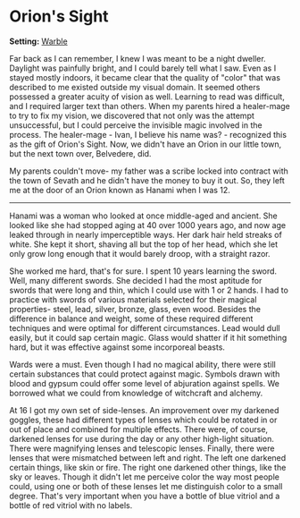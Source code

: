 # Orion's Sight

<meta property="og:description" content="My parents couldn't move- my father was a scribe locked into contract with the town of Sevath and he didn't have the money to buy it out. So, they left me at the door of an Orion known as Hanami when I was 12.">

**Setting:** [Warble](../cosmology/conduits/warble/introduction.md)

Far back as I can remember, I knew I was meant to be a night dweller. Daylight was painfully bright, and I could barely tell what I saw. Even as I stayed mostly indoors, it became clear that the quality of "color" that was described to me existed outside my visual domain. It seemed others possessed a greater acuity of vision as well. Learning to read was difficult, and I required larger text than others. When my parents hired a healer-mage to try to fix my vision, we discovered that not only was the attempt unsuccessful, but I could perceive the invisible magic involved in the process. The healer-mage - Ivan, I believe his name was? - recognized this as the gift of Orion's Sight. Now, we didn't have an Orion in our little town, but the next town over, Belvedere, did.

My parents couldn't move- my father was a scribe locked into contract with the town of Sevath and he didn't have the money to buy it out. So, they left me at the door of an Orion known as Hanami when I was 12.

---

Hanami was a woman who looked at once middle-aged and ancient. She looked like she had stopped aging at 40 over 1000 years ago, and now age leaked through in nearly imperceptible ways. Her dark hair held streaks of white. She kept it short, shaving all but the top of her head, which she let only grow long enough that it would barely droop, with a straight razor.

She worked me hard, that's for sure. I spent 10 years learning the sword. Well, many different swords. She decided I had the most aptitude for swords that were long and thin, which I could use with 1 or 2 hands. I had to practice with swords of various materials selected for their magical properties- steel, lead, silver, bronze, glass, even wood. Besides the difference in balance and weight, some of these required different techniques and were optimal for different circumstances. Lead would dull easily, but it could sap certain magic. Glass would shatter if it hit something hard, but it was effective against some incorporeal beasts.

Wards were a must. Even though I had no magical ability, there were still certain substances that could protect against magic. Symbols drawn with blood and gypsum could offer some level of abjuration against spells. We borrowed what we could from knowledge of witchcraft and alchemy.

At 16 I got my own set of side-lenses. An improvement over my darkened goggles, these had different types of lenses which could be rotated in or out of place and combined for multiple effects. There were, of course, darkened lenses for use during the day or any other high-light situation. There were magnifying lenses and telescopic lenses. Finally, there were lenses that were mismatched between left and right. The left one darkened certain things, like skin or fire. The right one darkened other things, like the sky or leaves. Though it didn't let me perceive color the way most people could, using one or both of these lenses let me distinguish color to a small degree. That's very important when you have a bottle of blue vitriol and a bottle of red vitriol with no labels.